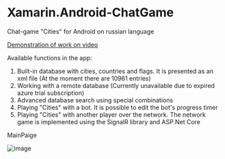 # Xamarin.Android-ChatGame
Chat-game "Cities" for Android on russian language

<a href="https://youtu.be/i69sXFoKer8" target="_blank">Demonstration of work on video</a>

Available functions in the app:
 1) Built-in database with cities, countries and flags. It is presented as an xml file (At the moment there are 10961 entries)
 2) Working with a remote database (Currently unavailable due to expired azure trial subscription)
 3) Advanced database search using special combinations
 4) Playing "Cities" with a bot. It is possible to edit the bot's progress timer
 5) Playing "Сities" with another player over the network. The network game is implemented using the SignalR library and ASP.Net Core                  

 

MainPaige 

![image](https://user-images.githubusercontent.com/85613704/160895570-6444e6f0-1acd-420b-929e-8269302945e8.png)
